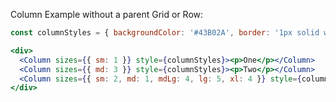 Column Example without a parent Grid or Row:

```jsx static
const columnStyles = { backgroundColor: '#43B02A', border: '1px solid white', textAlign: 'center' };

<div>
  <Column sizes={{ sm: 1 }} style={columnStyles}><p>One</p></Column>
  <Column sizes={{ md: 3 }} style={columnStyles}><p>Two</p></Column>
  <Column sizes={{ sm: 2, md: 1, mdLg: 4, lg: 5, xl: 4 }} style={columnStyles}><p>Three</p></Column>
</div>
```
